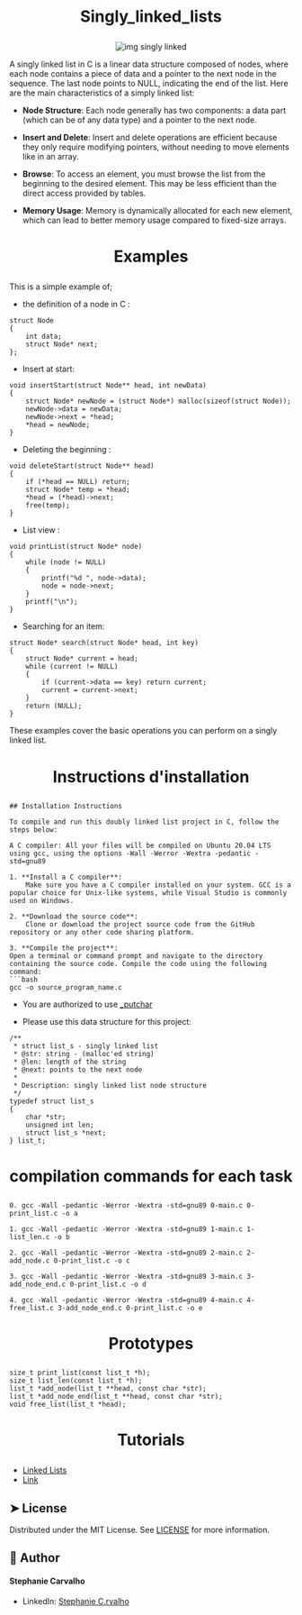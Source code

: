 # <p align="center">Singly_linked_lists</p>

<p align="center">
  <img src="https://i.ytimg.com/vi/vcQIFT79_50/maxresdefault.jpg" alt="img singly linked" />
</p>

A singly linked list in C is a linear data structure composed of nodes, where each node contains a piece of data and a pointer to the next node in the sequence. The last node points to NULL, indicating the end of the list. Here are the main characteristics of a simply linked list:

- **Node Structure**: Each node generally has two components: a data part (which can be of any data type) and a pointer to the next node.

- **Insert and Delete**: Insert and delete operations are efficient because they only require modifying pointers, without needing to move elements like in an array.

- **Browse**: To access an element, you must browse the list from the beginning to the desired element. This may be less efficient than the direct access provided by tables.

- **Memory Usage**: Memory is dynamically allocated for each new element, which can lead to better memory usage compared to fixed-size arrays.

# <p align="center">Examples</p>

This is a simple example of;

- the definition of a node in C :

```
struct Node
{
    int data;
    struct Node* next;
};
```
- Insert at start:

```
void insertStart(struct Node** head, int newData)
{
    struct Node* newNode = (struct Node*) malloc(sizeof(struct Node));
    newNode->data = newData;
    newNode->next = *head;
    *head = newNode;
}
```
- Deleting the beginning :

```
void deleteStart(struct Node** head)
{
    if (*head == NULL) return;
    struct Node* temp = *head;
    *head = (*head)->next;
    free(temp);
}
```
- List view :

```
void printList(struct Node* node)
{
    while (node != NULL)
    {
        printf("%d ", node->data);
        node = node->next;
    }
    printf("\n");
}
```
- Searching for an item:

```
struct Node* search(struct Node* head, int key)
{
    struct Node* current = head;
    while (current != NULL)
    {
        if (current->data == key) return current;
        current = current->next;
    }
    return (NULL);
}
```
These examples cover the basic operations you can perform on a singly linked list.

# <p align="center">Instructions d'installation</p>
```
## Installation Instructions

To compile and run this doubly linked list project in C, follow the steps below:

A C compiler: All your files will be compiled on Ubuntu 20.04 LTS using gcc, using the options -Wall -Werror -Wextra -pedantic -std=gnu89

1. **Install a C compiler**:
    Make sure you have a C compiler installed on your system. GCC is a popular choice for Unix-like systems, while Visual Studio is commonly used on Windows.

2. **Download the source code**:
    Clone or download the project source code from the GitHub repository or any other code sharing platform.

3. **Compile the project**:
Open a terminal or command prompt and navigate to the directory containing the source code. Compile the code using the following command:
```bash
gcc -o source_program_name.c
```
- You are authorized to use [_putchar](https://github.com/hs-hq/_putchar.c/blob/main/_putchar.c)

- Please use this data structure for this project:

```
/**
 * struct list_s - singly linked list
 * @str: string - (malloc'ed string)
 * @len: length of the string
 * @next: points to the next node
 *
 * Description: singly linked list node structure
 */
typedef struct list_s
{
    char *str;
    unsigned int len;
    struct list_s *next;
} list_t;
```


# <p align="center">compilation commands for each task</p>

```
0. gcc -Wall -pedantic -Werror -Wextra -std=gnu89 0-main.c 0-print_list.c -o a
```

```
1. gcc -Wall -pedantic -Werror -Wextra -std=gnu89 1-main.c 1-list_len.c -o b
```

```
2. gcc -Wall -pedantic -Werror -Wextra -std=gnu89 2-main.c 2-add_node.c 0-print_list.c -o c
```

```
3. gcc -Wall -pedantic -Werror -Wextra -std=gnu89 3-main.c 3-add_node_end.c 0-print_list.c -o d
```

```
4. gcc -Wall -pedantic -Werror -Wextra -std=gnu89 4-main.c 4-free_list.c 3-add_node_end.c 0-print_list.c -o e
```
# <p align="center">Prototypes</p>
```
size_t print_list(const list_t *h);
size_t list_len(const list_t *h);
list_t *add_node(list_t **head, const char *str);
list_t *add_node_end(list_t **head, const char *str);
void free_list(list_t *head);
```

# <p align="center">Tutorials</p>

- [Linked Lists](https://www.youtube.com/watch?v=udapt4FGY20&t=130s&ab_channel=UNSWeLearning)
- [Link](https://www.geeksforgeeks.org/singly-linked-list-tutorial/)

## ➤ License
Distributed under the MIT License.
See [LICENSE](https://www.holbertonschool.fr/) for more information.


## 🙇 Author
#### Stephanie Carvalho
- LinkedIn: [Stephanie C.rvalho](https://www.linkedin.com/in/stephanie-c-35582a13a/)
